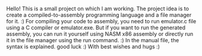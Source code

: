 Hello!
This is a small project on which I am working. The project idea is to create a compiled-to-assembly programming language and a file manager for it. :)
For compiling your code to assembly, you need to run emulator.c file using a C compiler or emulator.exe. But if you want to run the generated assembly, you can run it yourself using NASM x86 assembly or directly run it in the file manager using the run command. :)
In the manual file, the syntax is explained.
good luck :)
With best wishes and hugs :)

